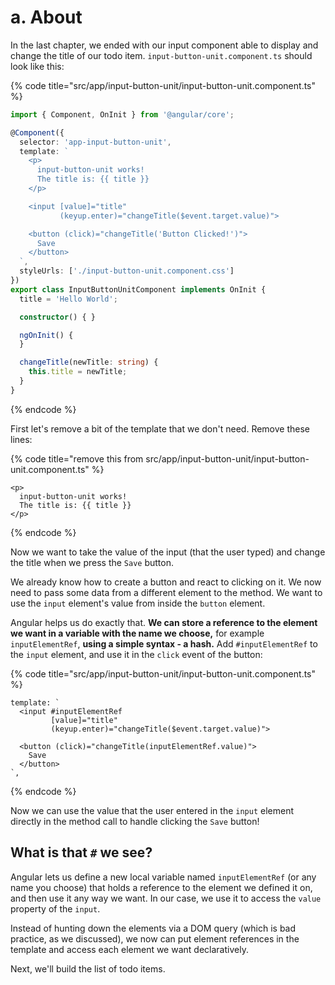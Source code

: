 # a. About

In the last chapter, we ended with our input component able to display and change the title of our todo item. `input-button-unit.component.ts` should look like this:

{% code title="src/app/input-button-unit/input-button-unit.component.ts" %}
```typescript
import { Component, OnInit } from '@angular/core';

@Component({
  selector: 'app-input-button-unit',
  template: `
    <p>
      input-button-unit works!
      The title is: {{ title }}
    </p>

    <input [value]="title"
           (keyup.enter)="changeTitle($event.target.value)">

    <button (click)="changeTitle('Button Clicked!')">
      Save
    </button>
  `,  
  styleUrls: ['./input-button-unit.component.css']  
})    
export class InputButtonUnitComponent implements OnInit {
  title = 'Hello World';

  constructor() { }                     

  ngOnInit() {
  }

  changeTitle(newTitle: string) {
    this.title = newTitle;
  }
}
```
{% endcode %}

First let's remove a bit of the template that we don't need. Remove these lines:

{% code title="remove this from src/app/input-button-unit/input-button-unit.component.ts" %}
```markup
<p>
  input-button-unit works!
  The title is: {{ title }}
</p>
```
{% endcode %}

Now we want to take the value of the input \(that the user typed\) and change the title when we press the `Save` button.

We already know how to create a button and react to clicking on it. We now need to pass some data from a different element to the method. We want to use the `input` element's value from inside the `button` element.

Angular helps us do exactly that. **We can store a reference to the element we want in a variable with the name we choose,** for example `inputElementRef`, **using a simple syntax - a hash.** Add `#inputElementRef` to the `input` element, and use it in the `click` event of the button:

{% code title="src/app/input-button-unit/input-button-unit.component.ts" %}
```markup
template: `
  <input #inputElementRef
         [value]="title"
         (keyup.enter)="changeTitle($event.target.value)">

  <button (click)="changeTitle(inputElementRef.value)">
    Save
  </button>
`,
```
{% endcode %}

Now we can use the value that the user entered in the `input` element directly in the method call to handle clicking the `Save` button!

## What is that `#` we see?

Angular lets us define a new local variable named `inputElementRef` \(or any name you choose\) that holds a reference to the element we defined it on, and then use it any way we want. In our case, we use it to access the `value` property of the `input`.

Instead of hunting down the elements via a DOM query \(which is bad practice, as we discussed\), we now can put element references in the template and access each element we want declaratively.

Next, we'll build the list of todo items.

